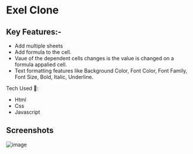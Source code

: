 # Exel Clone
## Key Features:-
* Add multiple sheets
* Add formula to the cell.
* Vaue of the dependent cells changes is the value is changed on a formula appalied cell.
* Text formatting features like Background Color, Font Color, Font Family, Font Size, Bold, Italic, Underline.

Tech Used 🚀:
- Html
- Css
- Javascript

## Screenshots
![image](https://user-images.githubusercontent.com/42701850/119550954-ab442700-bdb6-11eb-99f6-4cfd32925265.png)
